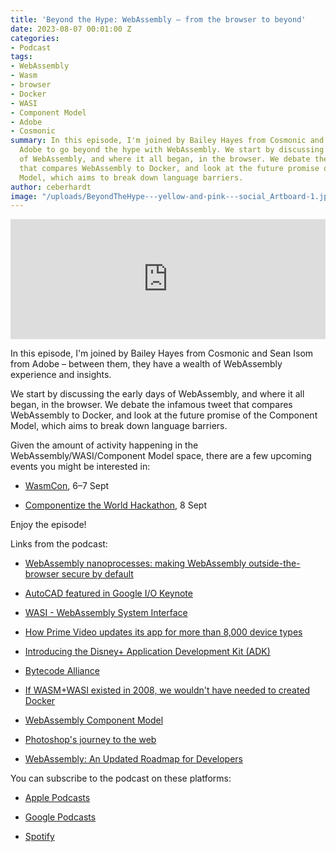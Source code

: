 ```yaml
---
title: 'Beyond the Hype: WebAssembly – from the browser to beyond'
date: 2023-08-07 00:01:00 Z
categories:
- Podcast
tags:
- WebAssembly
- Wasm
- browser
- Docker
- WASI
- Component Model
- Adobe
- Cosmonic
summary: In this episode, I'm joined by Bailey Hayes from Cosmonic and Sean Isom from
  Adobe to go beyond the hype with WebAssembly. We start by discussing the early days
  of WebAssembly, and where it all began, in the browser. We debate the infamous tweet
  that compares WebAssembly to Docker, and look at the future promise of the Component
  Model, which aims to break down language barriers.
author: ceberhardt
image: "/uploads/BeyondTheHype---yellow-and-pink---social_Artboard-1.jpg"
---
```


<iframe title="Embed Player" src="https://play.libsyn.com/embed/episode/id/27594348/height/192/theme/modern/size/large/thumbnail/yes/custom-color/ffffff/time-start/00:00:00/playlist-height/200/direction/backward/download/yes" height="192" width="100%" scrolling="no" allowfullscreen="" webkitallowfullscreen="true" mozallowfullscreen="true" oallowfullscreen="true" msallowfullscreen="true" style="border: none;"></iframe>

In this episode, I'm joined by Bailey Hayes from Cosmonic and Sean Isom from Adobe – between them, they have a wealth of WebAssembly experience and insights.

We start by discussing the early days of WebAssembly, and where it all began, in the browser. We debate the infamous tweet that compares WebAssembly to Docker, and look at the future promise of the Component Model, which aims to break down language barriers.

Given the amount of activity happening in the WebAssembly/WASI/Component Model space, there are a few upcoming events you might be interested in:

* [WasmCon](https://events.linuxfoundation.org/wasmcon/), 6–7 Sept

* [Componentize the World Hackathon](https://bytecodealliance.org/articles/announcing-componentize-the-world), 8 Sept

Enjoy the episode!

Links from the podcast:

* [WebAssembly nanoprocesses: making WebAssembly outside-the-browser secure by default](https://www.youtube.com/watch?v=TF-tXDRAEmg)

* [AutoCAD featured in Google I/O Keynote](https://www.youtube.com/watch?v=flU42CTF3MQ&t=1587s)

* [WASI - WebAssembly System Interface](https://wasi.dev/)

* [How Prime Video updates its app for more than 8,000 device types](https://www.amazon.science/blog/how-prime-video-updates-its-app-for-more-than-8-000-device-types)

* [Introducing the Disney\+ Application Development Kit (ADK)](https://medium.com/disney-streaming/introducing-the-disney-application-development-kit-adk-ad85ca139073)

* [Bytecode Alliance](https://bytecodealliance.org/)

* [If WASM\+WASI existed in 2008, we wouldn't have needed to created Docker](https://twitter.com/solomonstre/status/1111004913222324225?lang=en)

* [WebAssembly Component Model](https://github.com/WebAssembly/component-model)

* [Photoshop's journey to the web](https://web.dev/ps-on-the-web/)

* [WebAssembly: An Updated Roadmap for Developers](https://bytecodealliance.org/articles/webassembly-the-updated-roadmap-for-developers)

You can subscribe to the podcast on these platforms:

* [Apple Podcasts](https://podcasts.apple.com/dk/podcast/beyond-the-hype/id1612265563)

* [Google Podcasts](https://podcasts.google.com/feed/aHR0cHM6Ly9mZWVkcy5saWJzeW4uY29tLzM5NTE1MC9yc3M?sa=X&ved=0CAMQ4aUDahcKEwjAxKuhz_v7AhUAAAAAHQAAAAAQAQ)

* [Spotify](https://open.spotify.com/show/2BlwBJ7JoxYpxU4GBmuR4x)